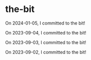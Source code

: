 # the-bit

On 2024-01-05, I committed to the bit!

On 2023-09-04, I committed to the bit!

On 2023-09-03, I committed to the bit!

On 2023-09-02, I committed to the bit!
